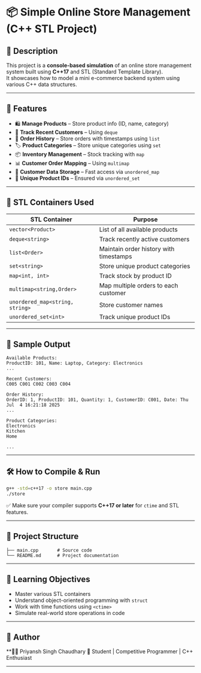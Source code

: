
# 📦 Simple Online Store Management (C++ STL Project)

## 📖 Description

This project is a **console-based simulation** of an online store management system built using **C++17** and STL (Standard Template Library).  
It showcases how to model a mini e-commerce backend system using various C++ data structures.

---

## 🧠 Features

- 🛍️ **Manage Products** – Store product info (ID, name, category)
- 👥 **Track Recent Customers** – Using `deque`
- 🧾 **Order History** – Store orders with timestamps using `list`
- 🏷️ **Product Categories** – Store unique categories using `set`
- 📦 **Inventory Management** – Stock tracking with `map`
- 📊 **Customer Order Mapping** – Using `multimap`
- 🔎 **Customer Data Storage** – Fast access via `unordered_map`
- 🔐 **Unique Product IDs** – Ensured via `unordered_set`

---

## 🧰 STL Containers Used

| STL Container         | Purpose                                 |
|-----------------------|-----------------------------------------|
| `vector<Product>`     | List of all available products          |
| `deque<string>`       | Track recently active customers         |
| `list<Order>`         | Maintain order history with timestamps  |
| `set<string>`         | Store unique product categories         |
| `map<int, int>`       | Track stock by product ID               |
| `multimap<string,Order>` | Map multiple orders to each customer |
| `unordered_map<string, string>` | Store customer names         |
| `unordered_set<int>`  | Track unique product IDs                |

---

## 🧪 Sample Output

```
Available Products:
ProductID: 101, Name: Laptop, Category: Electronics
...

Recent Customers:
C005 C001 C002 C003 C004 

Order History:
OrderID: 1, ProductID: 101, Quantity: 1, CustomerID: C001, Date: Thu Jul  4 16:21:18 2025
...

Product Categories:
Electronics
Kitchen
Home

...
```

---

## 🛠️ How to Compile & Run

```bash
g++ -std=c++17 -o store main.cpp
./store
```

✅ Make sure your compiler supports **C++17 or later** for `ctime` and STL features.

---

## 📁 Project Structure

```
├── main.cpp       # Source code
└── README.md      # Project documentation
```

---

## 🎯 Learning Objectives

- Master various STL containers
- Understand object-oriented programming with `struct`
- Work with time functions using `<ctime>`
- Simulate real-world store operations in code

---

## 👤 Author

**👨‍💻 Priyansh Singh Chaudhary
📍 Student | Competitive Programmer | C++ Enthusiast

---
